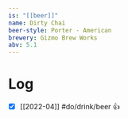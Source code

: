 ```yaml
---
is: "[[beer]]"
name: Dirty Chai
beer-style: Porter - American
brewery: Gizmo Brew Works
abv: 5.1
---
```

# Log
- [x] [[2022-04]] #do/drink/beer 👍
